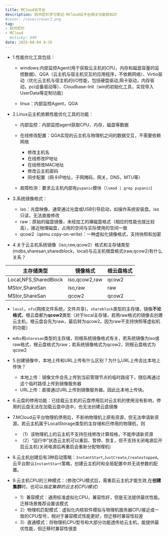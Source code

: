 ```yaml
---
title: MCloud云平台
description: 杭州宏杉学习笔记-MCloud云平台相关功能和知识
#cover: /cover/cover2.png
tag:
- 杭州宏杉
- MCloud
  #sticky: 999
date: 2025-08-04 9:35
---
```


* 1.性能优化工具包括：

  * windows:内部监控Agent(用于获取云主机的CPU，内存和磁盘容量的监控数据)、QGA（云主机与宿主机交互的应用程序，不依赖网络）、Virtio驱动（优化云主机与宿主机的I/O性能，包括硬盘驱动,网卡驱动，内存驱动，pci设备驱动等）、Cloudbase-Init（win的初始化工具，实现导入UserData等定制功能）

  * linux：内部监控Agent，QGA

* 2.Linux云主机依赖性能优化工具的功能：

  * 内部监控：内部监控agent获取CPU，内存，磁盘等数据
  * 在线修改配置：QGA实现的云主机与物理机之间的数据交互，不需要依赖网络
      * 修改主机名
      * 在线修改IP地址
      * 在线修改MAC地址
      * 修改云主机密码
      * 同步配置（网卡IP地址，子网掩码，网关，DNS，MTU等）

  * 故障检测：要求云主机内部有`pvpanic`模块（`lsmod | grep pvpanic`)

* 3.系统镜像格式：
  * iso：光盘映像，通常通过光盘或USB引导启动，如操作系统安装盘。iso只读，无法直接修改
  * raw：原始的磁盘镜像，未经加工的裸磁盘格式（相应的性能也就比较高），接近物理磁盘，占用的空间与实际使用的空间一致
  * qcow2（qemu copy-on-write)：一种虚拟化镜像格式，支持快照和加密

* 4.关于云主机系统镜像（iso,raw,qcow2）格式和主存储类型(mdbs,sharesan,sharedblock，local)与云主机根盘格式(raw,qcow2)有什么关系？
 
 | 主存储类型                 | 镜像格式          |根云盘格式|
  |-----------------------|---------------|---|
  | Local,NFS,SharedBlock | iso,qcow2,raw |qcow2|
  | MStor,ShareSan| iso,raw       |raw|
  | MStor,ShareSan| qcow2         |qcow2|
  * `local`，`nfs`(网络文件系统，文件共享)，`shareblock`类型的主存储，镜像**不论格式**，根云盘都为**qcow2**类型（对于local主存储，若用raw格式的镜像去创建云主机，根云盘会先为raw，最后转为qcow2。因为raw不支持快照等虚拟机的功能）
  * `mdbs`和`sharesan`类型的主存储，则根系统镜像格式有关，若系统镜像为iso或raw格式，根云盘格式为raw；若系统镜像格式为qcow2，则根云盘格式为qcow2

* 5.创建镜像中，本地上传和URL上传有什么区别？为什么URL上传会比本地上传快？
  * 本地上传：镜像文件会先上传到当前管理节点的临时路径下，随后再通过这个临时路径上传到镜像服务器
  * URL上传：直接通过URL上传到镜像服务器。因此比本地上传快。

* 6.云盘的停用功能：已挂载云主机的云盘停用后对云主机的使用没有影响，停用的云盘无法在加载云盘中选中，也无法创建云盘镜像

* 7.MCloud云平台物理机停用后，不影响物理机上原有资源，但无法申请新资源。若云主机属于LocalStorage类型的主存储和已停用的物理机，则
  * （1）该物理机上的云主机不支持在线修改计算规格，不能申请新资源
  * （2）“运行中”状态云主机可以重启、暂停、恢复，但不支持关闭电源后开启云主机(关闭电源后再重启会重新分配物理机)
  
* 8.云主机创建后有3种启动策略：`InstantStart`,`JustCreate`,`Createstopped`。云平台默认`InstantStart`策略，创建云主机时和全局配置中并无该参数的配置。

* 9.云主机CPU的三种模式：（修改CPU模式后，需重启云主机才能生效,在**创建集群**时，也可以*指定集群的云主机CPU模式*）
  * 1）兼容模式：通用标准虚拟化CPU，兼容性好，但是无法提供最优性能。迁移场景推荐设置该模式
  * 2）物理机匹配模式：虚拟化内核软件模拟与物理机服务器CPU接近或一致的CPU型号，相对于兼容模式性能更好，但迁移时兼容性较差
  * 3）直通模式：将物理机CPU型号和大部分功能透传给云主机，能提供最优性能，但迁移时兼容性很差 